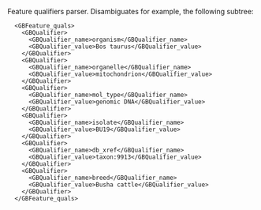 Feature qualifiers parser. Disambiguates for example, the following subtree:

      <GBFeature_quals>
        <GBQualifier>
          <GBQualifier_name>organism</GBQualifier_name>
          <GBQualifier_value>Bos taurus</GBQualifier_value>
        </GBQualifier>
        <GBQualifier>
          <GBQualifier_name>organelle</GBQualifier_name>
          <GBQualifier_value>mitochondrion</GBQualifier_value>
        </GBQualifier>
        <GBQualifier>
          <GBQualifier_name>mol_type</GBQualifier_name>
          <GBQualifier_value>genomic DNA</GBQualifier_value>
        </GBQualifier>
        <GBQualifier>
          <GBQualifier_name>isolate</GBQualifier_name>
          <GBQualifier_value>BU19</GBQualifier_value>
        </GBQualifier>
        <GBQualifier>
          <GBQualifier_name>db_xref</GBQualifier_name>
          <GBQualifier_value>taxon:9913</GBQualifier_value>
        </GBQualifier>
        <GBQualifier>
          <GBQualifier_name>breed</GBQualifier_name>
          <GBQualifier_value>Busha cattle</GBQualifier_value>
        </GBQualifier>
      </GBFeature_quals>